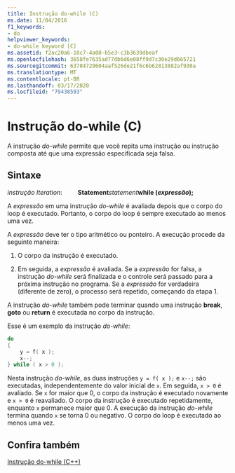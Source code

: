 ```yaml
---
title: Instrução do-while (C)
ms.date: 11/04/2016
f1_keywords:
- do
helpviewer_keywords:
- do-while keyword [C]
ms.assetid: f2ac20a6-10c7-4a08-b5e3-c3b3639dbeaf
ms.openlocfilehash: 3658fe7635ad77db6d6e08ff9d7c30e29d665721
ms.sourcegitcommit: 63784729604aaf526de21f6c6b62813882af930a
ms.translationtype: MT
ms.contentlocale: pt-BR
ms.lasthandoff: 03/17/2020
ms.locfileid: "79438593"
---
```

# <a name="do-while-statement-c"></a>Instrução do-while (C)

A instrução *do-while* permite que você repita uma instrução ou instrução composta até que uma expressão especificada seja falsa.

## <a name="syntax"></a>Sintaxe

*instrução Iteration*: &nbsp; &nbsp; &nbsp; &nbsp; **Statement***statement***while (***expressão***);**        

A *expressão* em uma instrução *do-while* é avaliada depois que o corpo do loop é executado. Portanto, o corpo do loop é sempre executado ao menos uma vez.

A *expressão* deve ter o tipo aritmético ou ponteiro. A execução procede da seguinte maneira:

1. O corpo da instrução é executado.

1. Em seguida, a *expressão* é avaliada. Se a *expressão* for falsa, a instrução *do-while* será finalizada e o controle será passado para a próxima instrução no programa. Se a *expressão* for verdadeira (diferente de zero), o processo será repetido, começando da etapa 1.

A instrução *do-while* também pode terminar quando uma instrução **break**, **goto** ou **return** é executada no corpo da instrução.

Esse é um exemplo da instrução *do-while*:

```C
do
{
    y = f( x );
    x--;
} while ( x > 0 );
```

Nesta instrução *do-while*, as duas instruções `y = f( x );` e `x--;` são executadas, independentemente do valor inicial de `x`. Em seguida, `x > 0` é avaliado. Se `x` for maior que 0, o corpo da instrução é executado novamente e `x > 0` é reavaliado. O corpo da instrução é executado repetidamente, enquanto `x` permanece maior que 0. A execução da instrução *do-while* termina quando `x` se torna 0 ou negativo. O corpo do loop é executado ao menos uma vez.

## <a name="see-also"></a>Confira também

[Instrução do-while (C++)](../cpp/do-while-statement-cpp.md)
